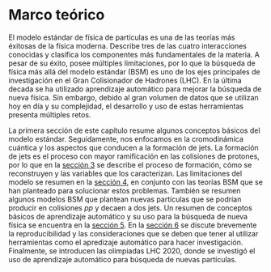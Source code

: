 # Marco teórico
El modelo estándar de física de partículas es una de las teorías más éxitosas de la física moderna. Describe tres de las cuatro interacciones conocidas y clasifica los componentes más fundamentales de la materia. A pesar de su éxito, posee múltiples limitaciones, por lo que la búsqueda de física más allá del modelo estándar (BSM) es uno de los ejes principales de investigación en el Gran Colisionador de Hadrones (LHC). En la última decada se ha utilizado aprendizaje automático para mejorar la búsqueda de nueva física. Sin embargo, debido al gran volumen de datos que se utilizan hoy en día y su complejidad, el desarrollo y uso de estas herramientas presenta múltiples retos. 

La primera sección de este capítulo resume algunos conceptos básicos del modelo estándar. Seguidamente, nos enfocamos en la cromodinámica cuántica y los aspectos que conducen a la formación de jets. La formación de jets es el proceso con mayor ramificación en las colisiones de protones, por lo que en la [sección 3](jets) se describe el proceso de formación, cómo se reconstruyen y las variables que los caracterizan. Las limitaciones del modelo se resumen en la [sección 4](bsm), en conjunto con las teorías BSM que se han planteado para solucionar estos problemas. También se resumen algunos modelos BSM que plantean nuevas partículas que se podrían producir en colisiones *pp* y decaen a dos jets. Un resumen de conceptos básicos de aprendizaje automático y su uso para la búsqueda de nueva física se encuentra en la [sección 5](ml). En la [sección 6](rpd) se discute brevemente la reproducibilidad y las consideraciones que se deben que tener al utilizar herramientas como el apredizaje automático para hacer investigación. Finalmente, se introducen las olimpiadas LHC 2020, donde se investigó el uso de aprendizaje automático para búsqueda de nuevas partículas.